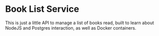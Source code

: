 Book List Service
==================
This is just a little API to manage a list of books read, built to learn about NodeJS and Postgres interaction, as well as Docker containers.